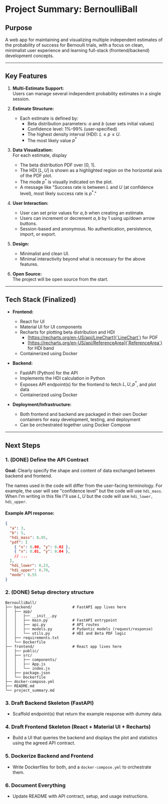 # Project Summary: BernoulliBall

## Purpose
A web app for maintaining and visualizing multiple independent estimates of the probability of success for Bernoulli trials, with a focus on clean, minimalist user experience and learning full-stack (frontend/backend) development concepts.

---

## Key Features

1. **Multi-Estimate Support:**  
   Users can manage several independent probability estimates in a single session.

2. **Estimate Structure:**  
   - Each estimate is defined by:
     - Beta distribution parameters: $a$ and $b$ (user sets initial values)
     - Confidence level: 1%–99% (user-specified)
     - The highest density interval (HDI): $L \le p \le U$.
     - The most likely value $p^*$

3. **Data Visualization:**  
For each estimate, display 
   - The beta distribution PDF over [0, 1].
   - The HDI $[L, U]$ is shown as a highlighted region on the horizontal axis of the PDF plot.
   - The mode $p^*$ is visually indicated on the plot.
   - A message like "Success rate is between $L$ and $U$ (at confidence level), most likely success rate is $p^*$."

4. **User Interaction:**  
   - User can set prior values for $a, b$ when creating an estimate.
   - Users can increment or decrement $a, b$ by 1 using up/down arrow buttons.
   - Session-based and anonymous. No authentication, persistence, import, or export.

5. **Design:**  
   - Minimalist and clean UI.
   - Minimal interactivity beyond what is necessary for the above features.

6. **Open Source:**  
   The project will be open source from the start.

---

## Tech Stack (Finalized)

- **Frontend:**  
  - React for UI  
  - Material UI for UI components  
  - Recharts for plotting beta distribution and HDI  
	  + [https://recharts.org/en-US/api/LineChart](`LineChart`) for PDF
	  + [https://recharts.org/en-US/api/ReferenceArea](`ReferenceArea`) for HDI band 
  - Containerized using Docker

- **Backend:**  
  - FastAPI (Python) for the API  
  - Implements the HDI calculation in Python  
  - Exposes API endpoint(s) for the frontend to fetch $L, U, p^*$, and plot data  
  - Containerized using Docker

- **Deployment/Infrastructure:**  
  - Both frontend and backend are packaged in their own Docker containers for easy development, testing, and deployment  
  - Can be orchestrated together using Docker Compose

---

## Next Steps

### 1. (DONE) Define the API Contract  
**Goal:** Clearly specify the shape and content of data exchanged between backend and frontend.

The names used in the code will differ from the user-facing terminology. For example, the user will see "confidence level" but the code will use `hdi_mass`. When I'm writing in this file I"ll use $L, U$ but the code will use `hdi_lower, hdi_upper`.

#### **Example API response:**  
 
```json
{
  "a": 3,
  "b": 5,
  "hdi_mass": 0.95,
  "pdf": [
    { "x": 0.00, "y": 0.02 },
    { "x": 0.01, "y": 0.04 },
    // ...
  ],
  "hdi_lower": 0.23,
  "hdi_upper": 0.70,
  "mode": 0.55
}
```

### 2. (DONE) Setup directory structure 

```
BernoulliBall/
├── backend/                  # FastAPI app lives here
│   ├── app/
│   │   ├── __init__.py
│   │   ├── main.py           # FastAPI entrypoint
│   │   ├── api.py            # API routes
│   │   ├── models.py         # Pydantic models (request/response)
│   │   └── utils.py          # HDI and Beta PDF logic
│   ├── requirements.txt
│   └── Dockerfile
├── frontend/                 # React app lives here
│   ├── public/
│   ├── src/
│   │   ├── components/
│   │   ├── App.js
│   │   └── index.js
│   ├── package.json
│   └── Dockerfile
├── docker-compose.yml
├── README.md
└── project_summary.md
```

### 3. Draft Backend Skeleton (FastAPI)
- Scaffold endpoint(s) that return the example response with dummy data.

### 4. Draft Frontend Skeleton (React + Material UI + Recharts)
- Build a UI that queries the backend and displays the plot and statistics using the agreed API contract.

### 5. Dockerize Backend and Frontend
- Write Dockerfiles for both, and a `docker-compose.yml` to orchestrate them.

### 6. Document Everything
- Update README with API contract, setup, and usage instructions.
